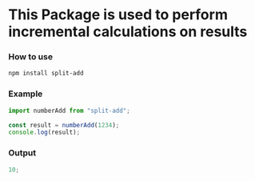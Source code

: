 # This Package is used to perform incremental calculations on results

### How to use

```bash
npm install split-add
```

### Example

```javascript
import numberAdd from "split-add";

const result = numberAdd(1234);
console.log(result);
```

### Output

```javascript
10;
```
